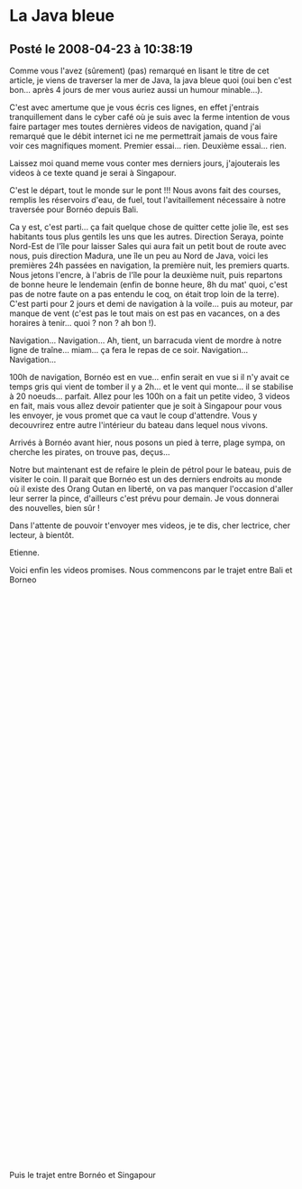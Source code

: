 # La Java bleue
## Posté le 2008-04-23 à 10:38:19

Comme vous l'avez (sûrement) (pas) remarqué en lisant le titre de cet article, je viens de traverser la mer de Java, la java bleue quoi (oui ben c'est bon... après 4 jours de mer vous auriez aussi un humour minable...).

C'est avec amertume que je vous écris ces lignes, en effet j'entrais tranquillement dans le cyber café où je suis avec la ferme intention de vous faire partager mes toutes dernières videos de navigation, quand j'ai remarqué que le débit internet ici ne me permettrait jamais de vous faire voir ces magnifiques moment. Premier essai... rien. Deuxième essai... rien.

Laissez moi quand meme vous conter mes derniers jours, j'ajouterais les videos à ce texte quand je serai à Singapour.

C'est le départ, tout le monde sur le pont !!! Nous avons fait des courses, remplis les réservoirs d'eau, de fuel, tout l'avitaillement nécessaire à notre traversée pour Bornéo depuis Bali.

Ca y est, c'est parti... ça fait quelque chose de quitter cette jolie île, est ses habitants tous plus gentils les uns que les autres. Direction Seraya, pointe Nord-Est de l'île pour laisser Sales qui aura fait un petit bout de route avec nous, puis direction Madura, une île un peu au Nord de Java, voici les premières 24h passées en navigation, la première nuit, les premiers quarts. Nous jetons l'encre, à l'abris de l'île pour la deuxième nuit, puis repartons de bonne heure le lendemain (enfin de bonne heure, 8h du mat' quoi, c'est pas de notre faute on a pas entendu le coq, on était trop loin de la terre). C'est parti pour 2 jours et demi de navigation à la voile... puis au moteur, par manque de vent (c'est pas le tout mais on est pas en vacances, on a des horaires à tenir... quoi ? non ? ah bon !).

Navigation... Navigation... Ah, tient, un barracuda vient de mordre à notre ligne de traîne... miam... ça fera le repas de ce soir. Navigation... Navigation...

100h de navigation, Bornéo est en vue... enfin serait en vue si il n'y avait ce temps gris qui vient de tomber il y a 2h... et le vent qui monte... il se stabilise à 20 noeuds... parfait. Allez pour les 100h on a fait un petite video, 3 videos en fait, mais vous allez devoir patienter que je soit à Singapour pour vous les envoyer, je vous promet que ca vaut le coup d'attendre. Vous y decouvrirez entre autre l'intérieur du bateau dans lequel nous vivons.

Arrivés à Bornéo avant hier, nous posons un pied à terre, plage sympa, on cherche les pirates, on trouve pas, deçus...

Notre but maintenant est de refaire le plein de pétrol pour le bateau, puis de visiter le coin. Il parait que Bornéo est un des derniers endroits au monde où il existe des Orang Outan en liberté, on va pas manquer l'occasion d'aller leur serrer la pince, d'ailleurs c'est prévu pour demain. Je vous donnerai des nouvelles, bien sûr !

Dans l'attente de pouvoir t'envoyer mes videos, je te dis, cher lectrice, cher lecteur, à bientôt.

Etienne.

Voici enfin les videos promises. Nous commencons par le trajet entre Bali et Borneo

<div><object width="640" height="505"><param name="movie" value="http://www.dailymotion.com/swf/x5bijw&v3=1&related=1"></param><param name="allowFullScreen" value="true"></param><param name="allowScriptAccess" value="always"></param><embed src="http://www.dailymotion.com/swf/x5bijw&v3=1&related=1" type="application/x-shockwave-flash" width="640" height="505" allowFullScreen="true" allowScriptAccess="always"></embed></object></div>

<div><object width="640" height="505"><param name="movie" value="http://www.dailymotion.com/swf/x5bjba&v3=1&related=1"></param><param name="allowFullScreen" value="true"></param><param name="allowScriptAccess" value="always"></param><embed src="http://www.dailymotion.com/swf/x5bjba&v3=1&related=1" type="application/x-shockwave-flash" width="640" height="505" allowFullScreen="true" allowScriptAccess="always"></embed></object></div>

Puis le trajet entre Bornéo et Singapour

<div><object width="640" height="505"><param name="movie" value="http://www.dailymotion.com/swf/x59cll&v3=1&related=1"></param><param name="allowFullScreen" value="true"></param><param name="allowScriptAccess" value="always"></param><embed src="http://www.dailymotion.com/swf/x59cll&v3=1&related=1" type="application/x-shockwave-flash" width="640" height="505" allowFullScreen="true" allowScriptAccess="always"></embed></object></div>

<div><object width="640" height="505"><param name="movie" value="http://www.dailymotion.com/swf/x59o81&v3=1&related=1"></param><param name="allowFullScreen" value="true"></param><param name="allowScriptAccess" value="always"></param><embed src="http://www.dailymotion.com/swf/x59o81&v3=1&related=1" type="application/x-shockwave-flash" width="640" height="505" allowFullScreen="true" allowScriptAccess="always"></embed></object></div>
